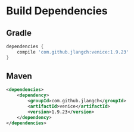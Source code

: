 # Build Dependencies


## Gradle

```groovy
dependencies {
    compile 'com.github.jlangch:venice:1.9.23'
}
```

## Maven

```xml
<dependencies>
    <dependency>
        <groupId>com.github.jlangch</groupId>
        <artifactId>venice</artifactId>
        <version>1.9.23</version>
    </dependency>
</dependencies>
```
